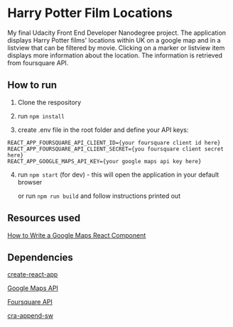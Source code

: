 # Harry Potter Film Locations

My final Udacity Front End Developer Nanodegree project. The application displays Harry Potter films' locations within UK on a google map and in a listview that can be filtered by movie. Clicking on a marker or listview item displays more information about the location. The information is retrieved from foursquare API.

## How to run

  1. Clone the respository
  
  2. run `npm install`
  
  3. create .env file in the root folder and define your API keys:

    REACT_APP_FOURSQUARE_API_CLIENT_ID={your foursquare client id here}
    REACT_APP_FOURSQUARE_API_CLIENT_SECRET={you foursquare client secret here}
    REACT_APP_GOOGLE_MAPS_API_KEY={your google maps api key here}
  
  4. run `npm start` (for dev) - this will open the application in your default browser
  
     or run `npm run build` and follow instructions printed out
  

## Resources used

[How to Write a Google Maps React Component](https://www.fullstackreact.com/articles/how-to-write-a-google-maps-react-component/)

## Dependencies

[create-react-app](https://www.npmjs.com/package/create-react-app)

[Google Maps API](https://developers.google.com/maps/documentation/)

[Foursquare API](https://developer.foursquare.com/)

[cra-append-sw](https://www.npmjs.com/package/cra-append-sw)
